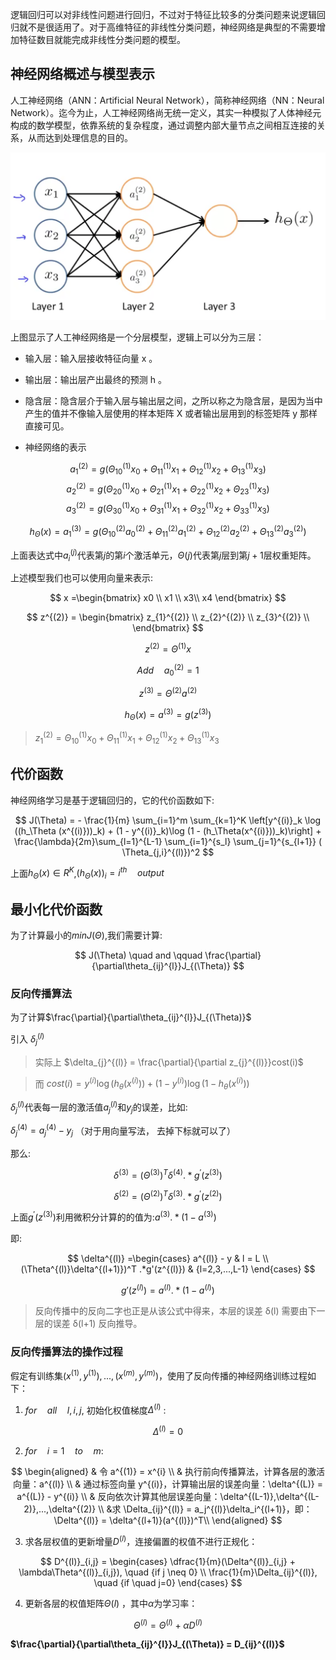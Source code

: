 逻辑回归可以对非线性问题进行回归，不过对于特征比较多的分类问题来说逻辑回归就不是很适用了。对于高维特征的非线性分类问题，神经网络是典型的不需要增加特征数目就能完成非线性分类问题的模型。

## 神经网络概述与模型表示

人工神经网络（ANN：Artificial Neural Network），简称神经网络（NN：Neural Network）。迄今为止，人工神经网络尚无统一定义，其实一种模拟了人体神经元构成的数学模型，依靠系统的复杂程度，通过调整内部大量节点之间相互连接的关系，从而达到处理信息的目的。

![pic1](pic/pic1.png)

上图显示了人工神经网络是一个分层模型，逻辑上可以分为三层：

- 输入层：输入层接收特征向量  x 。
- 输出层：输出层产出最终的预测  h 。
- 隐含层：隐含层介于输入层与输出层之间，之所以称之为隐含层，是因为当中产生的值并不像输入层使用的样本矩阵  X  或者输出层用到的标签矩阵  y  那样直接可见。

- 神经网络的表示

$$
a_{1}^{(2)} = g(\Theta_{10}^{(1)}x_{0} + \Theta_{11}^{(1)}x_{1}+ \Theta_{12}^{(1)}x_{2}+\Theta_{13}^{(1)}x_{3}) 
$$
$$
a_{2}^{(2)} = g(\Theta_{20}^{(1)}x_{0} + \Theta_{21}^{(1)}x_{1}+ \Theta_{22}^{(1)}x_{2}+\Theta_{23}^{(1)}x_{3}) 
$$
$$
a_{3}^{(2)} = g(\Theta_{30}^{(1)}x_{0} + \Theta_{31}^{(1)}x_{1}+ \Theta_{32}^{(1)}x_{2}+\Theta_{33}^{(1)}x_{3}) 
$$

$$
h_{\Theta}(x)= a_{1}^{(3)} = g(\Theta_{10}^{(2)}a_{0}^{(2)} + \Theta_{11}^{(2)}a_{1}^{(2)}+ \Theta_{12}^{(2)}a_{2}^{(2)}+\Theta_{13}^{(2)}a_{3}^{(2)}) 
$$

上面表达式中$a_{i}^{(j)}$代表第$j$的第$i$个激活单元，$\Theta(j)$代表第$j$层到第$j+1$层权重矩阵。

上述模型我们也可以使用向量来表示:

$$
x =\begin{bmatrix}
    x0 \\
    x1 \\
    x3\\
    x4
\end{bmatrix}
$$

$$
z^{(2)} = \begin{bmatrix}
    z_{1}^{(2)} \\
    z_{2}^{(2)} \\
    z_{3}^{(2)} \\
\end{bmatrix}
$$

$$
z^{(2)} = \Theta^{(1)}x
$$

$$
Add \quad a_{0}^{(2)} = 1
$$

$$
z^{(3)} = \Theta^{(2)}a^{(2)}
$$

$$
h_{\Theta}(x) = a^{(3)} = g(z^{(3)})
$$

>$z_{1}^{(2)} = \Theta_{10}^{(1)}x_{0} + \Theta_{11}^{(1)}x_{1}+ \Theta_{12}^{(1)}x_{2}+\Theta_{13}^{(1)}x_{3}$

## 代价函数

神经网络学习是基于逻辑回归的，它的代价函数如下:

$$
J(\Theta) = - \frac{1}{m} \sum_{i=1}^m \sum_{k=1}^K \left[y^{(i)}_k \log ((h_\Theta (x^{(i)}))_k) + (1 - y^{(i)}_k)\log (1 - (h_\Theta(x^{(i)}))_k)\right] + \frac{\lambda}{2m}\sum_{l=1}^{L-1} \sum_{i=1}^{s_l} \sum_{j=1}^{s_{l+1}} ( \Theta_{j,i}^{(l)})^2
$$

上面$h_{\Theta}(x) \in R^{K}$,$(h_{\Theta}(x))_{i} = i^{th} \quad output$


## 最小化代价函数

为了计算最小的$minJ(\Theta)$,我们需要计算:

$$
J(\Theta) \quad  and  \qquad  \frac{\partial}{\partial\theta_{ij}^{l}}J_{(\Theta)}
$$

### 反向传播算法

为了计算$\frac{\partial}{\partial\theta_{ij}^{l}}J_{(\Theta)}$ 

引入 $\delta_{j}^{(l)}$ 

>实际上 $\delta_{j}^{(l)} = \frac{\partial}{\partial z_{j}^{(l)}}cost(i)$

>而 $cost(i) = y^{(i)}\log(h_{\theta}(x^{(i)})) +(1-y^{(i)})\log(1 - h_{\theta}(x^{(i)}))$

$\delta_{j}^{(l)}$代表每一层的激活值$a_{j}^{(l)}$和$y_{j}$的误差，比如:

$\delta_{j}^{(4)} = a_{j}^{(4)} - y_{j}$  （对于用向量写法， 去掉下标就可以了）

那么:

$$
\delta^{(3)} = (\Theta^{(3)})^{T}\delta^{(4)}.*g^{'}(z^{(3)}) 
$$

$$
\delta^{(2)} = (\Theta^{(2)})^{T}\delta^{(3)}.*g^{'}(z^{(2)}) 
$$

上面$g^{'}(z^{(3)})$利用微积分计算的的值为:$a^{(3)}.*(1-a^{(3)})$

即:

$$
\delta^{(l)} =\begin{cases}
    a^{(l)} - y  & l = L \\
    (\Theta^{(l)}\delta^{(l+1)})^T .*g'(z^{(l)}) &  {l=2,3,...,L-1}
\end{cases}
$$

$$
g'(z^{(l)}) = a^{(l)} .* (1-a^{(l)})
$$

>反向传播中的反向二字也正是从该公式中得来，本层的误差  δ(l)  需要由下一层的误差  δ(l+1)  反向推导。

### 反向传播算法的操作过程

假定有训练集$(x^{(1)}, y^{(1)}),...,(x^{(m)},y^{(m)})$，使用了反向传播的神经网络训练过程如下：

1. $for \quad all \quad l,i,j$, 初始化权值梯度$\Delta^{(l)}$ :

$$
\Delta^{(l)} = 0
$$

2. $for \quad i=1  \quad to  \quad m$:
   
$$
\begin{aligned}
    & 令 a^{(1)} = x^{i} \\
    & 执行前向传播算法，计算各层的激活向量：a^{(l)} \\
    & 通过标签向量 y^{(i)}，计算输出层的误差向量：\delta^{(L)} = a^{(L)} - y^{(i)} \\
    & 反向依次计算其他层误差向量：\delta^{(L-1)},\delta^{(L-2)},...,\delta^{(2)} \\
    &求 \Delta_{ij}^{(l)} = a_j^{(l)}\delta_i^{(l+1)}，即：\Delta^{(l)} = \delta^{(l+1)}(a^{(l)})^T\\
\end{aligned}
$$

3. 求各层权值的更新增量$D^{(l)}$，连接偏置的权值不进行正规化：

$$
D^{(l)}_{i,j} =
\begin{cases}
\dfrac{1}{m}(\Delta^{(l)}_{i,j} + \lambda\Theta^{(l)}_{i,j}), \quad {if j \neq 0} \\
\frac{1}{m}\Delta_{ij}^{(l)}, \quad {if \quad j=0}
\end{cases}
$$

4. 更新各层的权值矩阵$\Theta(l)$ ，其中$\alpha$为学习率：

$$
\Theta^{(l)} = \Theta^{(l)} + \alpha D^{(l)}
$$

**$\frac{\partial}{\partial\theta_{ij}^{l}}J_{(\Theta)} = D_{ij}^{(l)}$**
